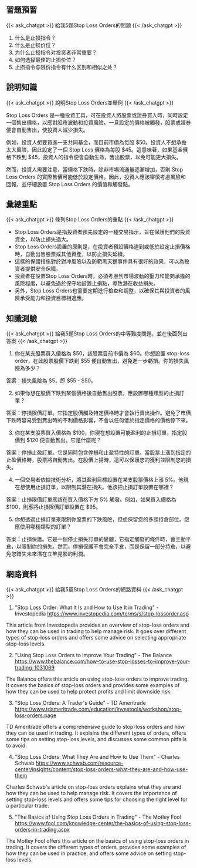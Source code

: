 ## 習題預習
{{< ask_chatgpt >}}
給我5題Stop Loss Orders的問題
{{< /ask_chatgpt >}}



1. 什么是止损指令？ 
2. 什么是止损价位？ 
3. 为什么止损指令对投资者非常重要？ 
4. 如何选择最佳的止损价位？ 
5. 止损指令与限价指令有什么区别和相似之处？   

## 說明知識
{{< ask_chatgpt >}}
說明Stop Loss Orders並舉例
{{< /ask_chatgpt >}}



Stop Loss Orders 是一種投資工具，可在投資人將股票或證券買入時，同時設定一個售出價格，以應對股市波動和投資風險。一旦設定的價格被觸發，股票或證券便會自動售出，使投資人減少損失。

例如，投資人想要買進一支共同基金，而目前市價為每股 $50。投資人不想承擔太大風險，因此設定了一個 Stop Loss 價格為每股 $45。這意味著，如果基金價格下跌到 $45，投資人的指令便會自動生效，售出股票，以免可能更大損失。

然而，投資人需要注意，當價格下跌時，除非市場流通量逐漸增加，否則 Stop Loss Orders 的實際售價可能低於設定價格。因此，投資人應該審慎考慮風險和回報，並仔細設置 Stop Loss Orders 的價值和觸發點。   

## 彙總重點
{{< ask_chatgpt >}}
條列Stop Loss Orders的重點
{{< /ask_chatgpt >}}



- Stop Loss Orders是指投資者預先設定的一種交易指示，旨在保護他們的投資資金，以防止損失過大。
- Stop Loss Orders設置的原則是，在投資者預設價格達到或低於設定止損價格時，自動出售股票或其他資產，以防止損失延續。
- 這樣的保護措施對於對冲風險以及防範黑天鵝事件具有很好的效果，可以為投資者提供安全保障。
- 投資者在設置Stop Loss Orders時，必須考慮到市場波動的壓力和能夠承擔的風險程度，以避免過於保守地設置止損點，導致潛在收益損失。
- 另外，Stop Loss Orders也需要定期進行檢查和調整，以確保其與投資者的風險承受能力和投資目標相適應。   

## 知識測驗
{{< ask_chatgpt >}}
給我5題Stop Loss Orders的中等難度問題，並在後面列出答案
{{< /ask_chatgpt >}}



1. 你在某支股票買入價格為 $50，該股票目前市價為 $60。你想設置 stop-loss order，在此股票股價下跌到 $55 便自動售出，避免進一步虧損。你的損失風險為多少？ 

答案：損失風險為 $5，即 $55 - $50。

2. 如果你想在股價下跌到某個價格後自動售出股票，應設置哪種類型的止損訂單？ 

答案：停損限價訂單。它指定股價觸及特定價格時才會執行賣出操作。避免了市價下跌時容易受到賣出時的不利價格影響，不會以任何低於指定價格的價格停下來。

3. 你在某支股票買入價格為 $100，你現在想設置可能盈利的止損訂單，指定股價到 $120 便自動售出。它是什麼呢？ 

答案：停損止盈訂單。它是同時包含停損和止盈特性的訂單。當股票上漲到指定的止盈價格時，股票將自動售出。在股價上揚時，這可以保護您的獲利並限制您的損失。

4. 一個交易者依據技術分析，將其盈利目標設置在某支股票價格上漲 5%。他現在想使用止損訂單，以限制其潛在損失。他該把止損訂單設置在哪裡？ 

答案：止損限價訂單應該在買入價格下方 5% 觸發。例如，如果買入價格為 $100，則應將止損限價訂單設置在 $95。

5. 你想透過止損訂單來限制你股票的下跌風險，但想保留您的多頭持倉部位。您應使用哪種類型的訂單？ 

答案：止損保護。它是一個停止損失訂單的變體，它指定觸發的條件時，會主動平倉，以限制你的損失。然而，停損保護不會完全平倉，而是保留一部分持倉，以避免您錯失未來潛在立竿見影的利潤。   

## 網路資料
{{< ask_chatgpt >}}
給我5篇Stop Loss Orders的網路資料
{{< /ask_chatgpt >}}



1. "Stop Loss Order: What It Is and How to Use It in Trading" - Investopedia
https://www.investopedia.com/terms/s/stop-lossorder.asp

This article from Investopedia provides an overview of stop-loss orders and how they can be used in trading to help manage risk. It goes over different types of stop-loss orders and offers some advice on selecting appropriate stop-loss levels.

2. "Using Stop Loss Orders to Improve Your Trading" - The Balance
https://www.thebalance.com/how-to-use-stop-losses-to-improve-your-trading-1031069

The Balance offers this article on using stop-loss orders to improve trading. It covers the basics of stop-loss orders and provides some examples of how they can be used to help protect profits and limit downside risk.

3. "Stop Loss Orders: A Trader's Guide" - TD Ameritrade
https://www.tdameritrade.com/education/investools/workshop/stop-loss-orders.page

TD Ameritrade offers a comprehensive guide to stop-loss orders and how they can be used in trading. It explains the different types of orders, offers some tips on setting stop-loss levels, and discusses some common pitfalls to avoid.

4. "Stop Loss Orders: What They Are and How to Use Them" - Charles Schwab
https://www.schwab.com/resource-center/insights/content/stop-loss-orders-what-they-are-and-how-use-them

Charles Schwab's article on stop-loss orders explains what they are and how they can be used to help manage risk. It covers the importance of setting stop-loss levels and offers some tips for choosing the right level for a particular trade.

5. "The Basics of Using Stop Loss Orders in Trading" - The Motley Fool
https://www.fool.com/knowledge-center/the-basics-of-using-stop-loss-orders-in-trading.aspx

The Motley Fool offers this article on the basics of using stop-loss orders in trading. It covers the different types of orders, provides some examples of how they can be used in practice, and offers some advice on setting stop-loss levels.   

